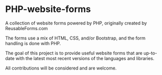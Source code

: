 # PHP-website-forms
A collection of website forms powered by PHP, originally created by ReusableForms.com

The forms use a mix of HTML, CSS, and/or Bootstrap, and the form handling is done with PHP.

The goal of this project is to provide useful website forms that are up-to-date with the latest most recent versions of the languages and libraries.

All contributions will be considered and are welcome.
